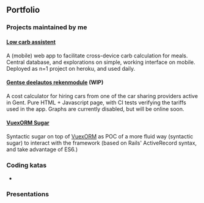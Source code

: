 ## Portfolio

### Projects maintained by me

#### [Low carb assistent](https://github.com/bertBruynooghe/lo_carb_assistent)

A (mobile) web app to facilitate cross-device carb calculation for meals. Central database, and explorations on simple, working interface on mobile.
Deployed as n=1 project on heroku, and used daily.

#### [Gentse deelautos rekenmodule](https://github.com/GentseDeelautos/rekenmodule) (WIP)

A cost calculator for hiring cars from one of the car sharing providers active in Gent. Pure HTML + Javascript page, with CI tests verifying the tariffs used in the app. Graphs are currently disabled, but will be online soon.

#### [VuexORM Sugar](https://gitlab.com/BertBruynooghe/vuex-orm-sugar)

Syntactic sugar on top of [VuexORM](https://github.com/vuex-orm/vuex-orm) as POC of a more fluid way (syntactic sugar) to interact with the framework (based on Rails' ActiveRecord syntax, and take advantage of ES6.)  

### Coding katas

* 

### Presentations
